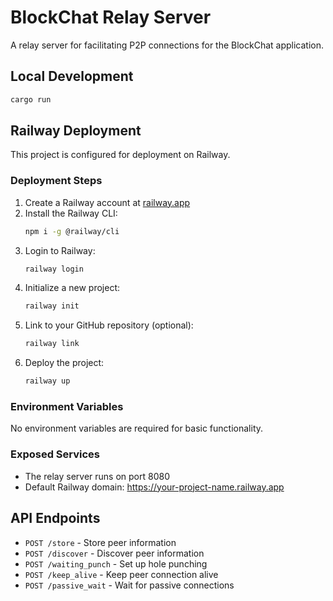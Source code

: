 # BlockChat Relay Server

A relay server for facilitating P2P connections for the BlockChat application.

## Local Development

```bash
cargo run
```

## Railway Deployment

This project is configured for deployment on Railway.

### Deployment Steps

1. Create a Railway account at [railway.app](https://railway.app)
2. Install the Railway CLI:
   ```bash
   npm i -g @railway/cli
   ```
3. Login to Railway:
   ```bash
   railway login
   ```
4. Initialize a new project:
   ```bash
   railway init
   ```
5. Link to your GitHub repository (optional):
   ```bash
   railway link
   ```
6. Deploy the project:
   ```bash
   railway up
   ```

### Environment Variables

No environment variables are required for basic functionality.

### Exposed Services

- The relay server runs on port 8080
- Default Railway domain: https://your-project-name.railway.app

## API Endpoints

- `POST /store` - Store peer information
- `POST /discover` - Discover peer information
- `POST /waiting_punch` - Set up hole punching
- `POST /keep_alive` - Keep peer connection alive
- `POST /passive_wait` - Wait for passive connections
